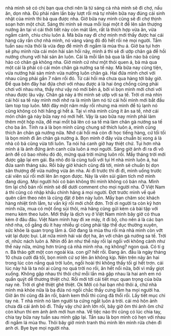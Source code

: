 nhà mình sẽ có chị bạn qua chơi nên là từ sáng cả nhà mình sẽ đi chợ, nấu ăn, dọn nhà. Đủ phải năm lần bảy lượt rồi mà tự nhiên bữa nay đúng cái sinh nhật của mình thì bả qua được nha. Giờ bữa nay mình cũng sẽ đi chợ thịnh soạn hơn một chút. Sáng thì mình sẽ mua mỗi loại một ít để lên sân thượng nướng ăn tại vì cái thời tiết này còn mát lắm, rất là thích hợp vừa ăn, vừa ngắm cảnh, chiu chiu luôn á. Mà bữa nay đi chợ mình mới thấy được hai cái hàng cây rần chợ nhà mình, nó vàng vàng đỏ đỏ hết rồi nè mọi người. Tầm tuần sau nữa thôi là vừa đẹp để mình đi ngắm lá mùa thu á. Giờ ba tụi hơn sẽ phụ mình rửa cái món hải sản hồi nãy, mình á thì sẽ đi ướp chân gà để hồi nướng chung với hải sản ăn luôn. Cái là mỗi lần bả qua là lần nào bả cũng hảo có chân gà không nha. Giờ mình cứ như một thói quen á, bả mà qua một cái là phải có cái món chân gà nướng sa tế này. Mà bữa nay cũng tiện, vừa nướng hải sản mình vừa nướng luôn chân gà. Hai đứa mình chơi với nhau cũng phải gần 7 năm rồi đó. Từ cái hồi mà chưa qua hàng tới bây giờ. Để qua bên đây hai đứa chơi với nhau được á là hai ông chồng cũng phải chơi với nhau nha, thấy như vậy nó mới bền á, bởi vì bọn mình mới chơi với nhau được lâu vậy. Chân gà này á thì mình sẽ ướp với sa tế. Trời ơi mà nhìn cái hôi sa tế này mình mới nhớ ra là mình làm nó từ cái hồi mình mới bắt đầu làm top top luôn. Mới đây một năm mấy rồi nhưng mà mình để tủ lạnh nó cũng không có hời hắng gì hết á. Tại vì nhà mình cũng ít ăn sa tế, nhờ cái món chân gà này bữa nay nó mới hết. Vậy là sao bữa nay mình phải làm thêm một hộp nữa, để mai mốt bả lên có sa tế mà làm chân gà nướng sa tế cho ba ăn. Tính ra á là bọn mình cũng chung sở thích luôn á, mình cũng thích ăn chân gà nướng nữa. Nhớ cái hồi mà còn đi học tiếng hàng, cứ tối tối là bọn mình đi ăn chân gà nướng à. Bọn mình ở đây vừa chuẩn bị xong á là nhà cô bả cũng vừa tới luôn. Ta nói hả canh giờ hay thiệt chứ. Tụi hơn nhà mình á là ảnh đứng ảnh canh cửa luôn á mọi người. Sáng giờ ảnh đi ra đi vô ảnh đề có bao nhiêu đó đó, mừng quá trời mừng luôn rồi. Mấy tháng trời mới được gặp lại em gái. Ba nhỏ đó là cùng tuổi với tụi H nhà mình luôn á, hai đứa sanh tháng sáu. Rồi bây giờ khách cũng đã tới, mình sẽ chuẩn bị dọn sân thượng để vừa nướng vừa ăn nha. Ai đi trước thì đi đi, mình uống trước cái viên sủi rồi mới lên ăn ngon được. Này là viên sủi giảm tích mỡ mình đang dùng. Mọi người hỏi có bán không thì mình không có bán nha. Mình tìm lại chỗ bán rồi mình sẽ để dưới comment cho mọi người nha. Ở Việt Nam á thì cũng có nhập khẩu chính hãng á mọi người. Đợt trước mình về quê quên cầm theo nên là cũng đặt ở bên này luôn. Mấy bạn chăm sóc khách hàng nhiệt tình lắm, tư vấn kỹ rồi mới chốt đơn. Trời ơi người ta còn kỹ hơn mình nữa, mua có một ống sủi thôi, mà hãng cũng gửi kèm cả bài tập với menu kèm theo luôn. Mới thấy là dịch vụ ở Việt Nam mình bây giờ có thua kém ở đâu đâu. Việt Nam mình hay đi xe máy, ít đi bộ, cho nên á là các bạn nhớ nha, cố gắng dù ít hay nhiều gì cũng phải tập thể dục thường xuyên, sức khỏe là quan trọng lắm á. Giờ đang là mùa thu rồi mà nhà mình còn vớt vát lại được bụi. Lát nữa mình hái vài đọt ha, ăn với chân gà nướng sa tế. Trời ơi, nhức nách luôn á. Nhìn đồ ăn như thế này rồi lại ngồi với không cảnh như thế này nữa, mừng hơn trúng cả nhà mình nha. ng không? ngon quá. Có tí g n. Bà thảo gớt một con ngoài kìa. con gì? hết rồi. Đang ăn. đầu là ngày tháng 10 chưa cưới đã tối, bọn mình cứ sợ lên ăn không kịp. Nên trên này ăn hai trong lúc còn nắng quá trời luôn, ngồi hoài thì không thấy tối gì hết trơn. cái lúc này hả là ta nói ai cũng no quá trời no rồi, ăn hết nổi nữa, bởi vì mấy giọt xuống. Không gặp nhau thì thôi chứ mỗi lần mà gặp nhau là hai anh em nó quấn quýt dễ thương thiệt chứ. Rồi mới tới cái tiết mục quan trọng của bữa nay nè. Trời ơi ghê thiệt ghê thiệt. Ok Mới có hai bạn nhỏ thôi á, chứ nhà mình mà khỏe nữa là ba đứa nó ngồi chắc thấy cưng lắm ha mọi người ha. Giờ ăn thì cũng đã ăn rồi, bánh kem thổi thì cũng đã thổi rồi. Lấy tiết mục chi tay nè. T nhà mình nó làm người ta cứng ngắt luôn á trời. cái mỏ hôn ảnh chưa đã cái ảnh bỏ đi. Thấy vậy chứ ảnh lớn rồi, bây giờ ôm thì ảnh ôm chứ còn khun thì em ảnh ảnh mới hun nha. Về tiệc nào thì cũng có lúc chia tay, chia tay bữa nay tuần sau mình gặp lại. Tần sau là bọn mình có hẹn với nhau đi ngắm lá mùa thu. Thôi bây giờ mình tranh thủ mình lên mình rửa chén đi anh ơi. Bye bye mọi người nha.